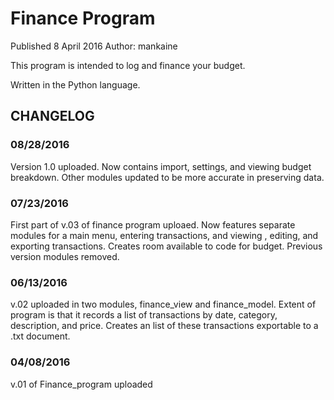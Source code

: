 # Finance Program
Published 8 April 2016
Author: mankaine

This program is intended to log and finance your budget.

Written in the Python language.

## CHANGELOG
### 08/28/2016
Version 1.0 uploaded. Now contains import, settings, and viewing budget breakdown. Other modules updated to be more accurate in preserving data.

### 07/23/2016
First part of v.03 of finance program uploaed. Now features separate modules for a main menu, entering transactions, and viewing , editing, and exporting transactions. Creates room available to code for budget. Previous version modules removed.

### 06/13/2016
v.02 uploaded in two modules, finance_view and finance_model. Extent of program is that it records a list of transactions by date, category, description, and price. Creates an list of these transactions exportable to a .txt document.

### 04/08/2016
v.01 of Finance_program uploaded

